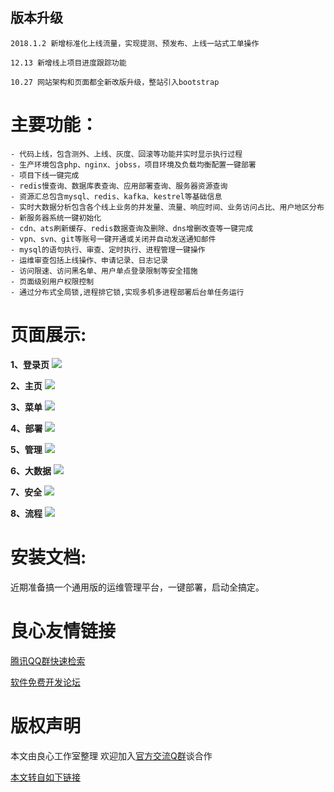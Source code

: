 ## 版本升级 ##
    2018.1.2 新增标准化上线流量，实现提测、预发布、上线一站式工单操作

	12.13 新增线上项目进度跟踪功能

    10.27 网站架构和页面都全新改版升级，整站引入bootstrap

# 主要功能： #
    - 代码上线，包含测外、上线、灰度、回滚等功能并实时显示执行过程 
    - 生产环境包含php、nginx、jobss，项目环境及负载均衡配置一键部署 
    - 项目下线一键完成
    - redis慢查询、数据库表查询、应用部署查询、服务器资源查询
    - 资源汇总包含mysql、redis、kafka、kestrel等基础信息
    - 实时大数据分析包含各个线上业务的并发量、流量、响应时间、业务访问占比、用户地区分布
    - 新服务器系统一键初始化
    - cdn、ats刷新缓存、redis数据查询及删除、dns增删改查等一键完成
    - vpn、svn、git等账号一键开通或关闭并自动发送通知邮件
    - mysql的语句执行、审查、定时执行、进程管理一键操作
    - 运维审查包括上线操作、申请记录、日志记录
    - 访问限速、访问黑名单、用户单点登录限制等安全措施
    - 页面级别用户权限控制
    - 通过分布式全局锁,进程排它锁,实现多机多进程部署后台单任务运行

# 页面展示: #
**1、登录页**
![](https://i.imgur.com/FI74wAb.jpg)

**2、主页**
![](https://i.imgur.com/GZF3wLo.jpg)

**3、菜单**
![](https://i.imgur.com/sQPcBwa.jpg)

**4、部署**
![](https://i.imgur.com/17KBuV8.jpg)

**5、管理**
![](https://i.imgur.com/SCFxy44.jpg)

**6、大数据**
![](https://i.imgur.com/RzWlRWn.jpg)

**7、安全**
![](https://i.imgur.com/Mj3ueRE.jpg)

**8、流程**
![](https://i.imgur.com/RddsaIu.jpg)

# 安装文档: #
近期准备搞一个通用版的运维管理平台，一键部署，启动全搞定。






 # 良心友情链接

[腾讯QQ群快速检索](http://u.720life.cn/s/8cf73f7c)

[软件免费开发论坛](http://u.720life.cn/s/bbb01dc0)

# 版权声明 

本文由良心工作室整理 欢迎加入[官方交流Q群](https://u.720life.cn/s/f2316816)谈合作

[本文转自如下链接](http://u.720life.cn/g/2e71d0f0a5c601172267ba20d3a43c6e3038370d45da61d93b900d8e7b8cccee6745247b5c5d122852db009f98bf4d18022a28ff63ced36bea9ed6a1c2b8b7b7)
